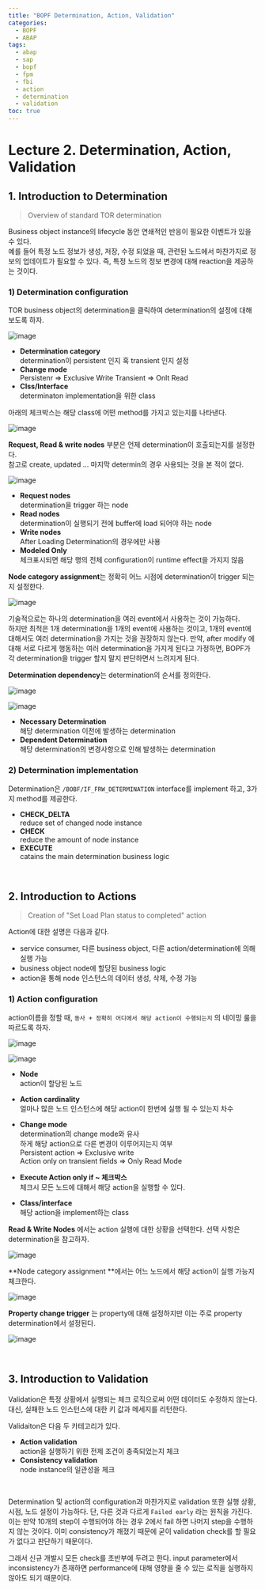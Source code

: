 ```yaml
---
title: "BOPF Determination, Action, Validation"
categories: 
  - BOPF
  - ABAP
tags:
  - abap
  - sap
  - bopf	
  - fpm
  - fbi
  - action
  - determination
  - validation
toc: true
---
```


# Lecture 2. Determination, Action, Validation

## 1. Introduction to Determination 

> Overview of standard TOR determination

Business object instance의 lifecycle 동안 연쇄적인 반응이 필요한 이벤트가 있을 수 있다.<br> 예를 들어 특정 노드 정보가 생성, 저장, 수정 되었을 때, 관련된 노드에서 마찬가지로 정보의 업데이트가 필요할 수 있다. 즉, 특정 노드의 정보 변경에 대해 reaction을 제공하는 것이다. 



### 1) Determination configuration

TOR business object의 determination을 클릭하여 determination의 설정에 대해 보도록 하자. 

![image](https://user-images.githubusercontent.com/58674365/120603816-5f187700-c487-11eb-91a0-8acc34279718.png)

- **Determination category** <br>
  determination이 persistent 인지 혹 transient 인지 설정
- **Change mode**<br>
  Persistenr => Exclusive Write
  Transient => Onlt Read
- **Clss/Interface**<br>
  determinaton implementation을 위한 class<br>



아래의 체크박스는 해당 class에 어떤 method를 가지고 있는지를 나타낸다. 

![image](https://user-images.githubusercontent.com/58674365/120603935-7bb4af00-c487-11eb-92e2-dda090b9f6a2.png)<br>

**Request, Read & write nodes** 부분은 언제 determination이 호출되는지를 설정한다. <br>참고로  create, updated ... 마지막 determin의 경우 사용되는 것을 본 적이 없다. 

![image](https://user-images.githubusercontent.com/58674365/120603994-8cfdbb80-c487-11eb-9d66-51d4b9181c5b.png)

- **Request nodes** <br>
  determination을 trigger 하는 node
- **Read nodes** <br>
  determination이 실행되기 전에 buffer에 load 되어야 하는 node
- **Write nodes** <br>
  After Loading Determination의 경우에만 사용
- **Modeled Only** <br>
  체크표시되면 해당 행의 전체 configuration이 runtime effect을 가지지 않음<br>



**Node category assignment**는 정확히 어느 시점에 determination이 trigger 되는지 설정한다. 

![image](https://user-images.githubusercontent.com/58674365/120605737-60e33a00-c489-11eb-97ec-da2bcc9dd862.png)<br>

기술적으로는 하나의 determination을 여러 event에서 사용하는 것이 가능하다. <br>하지만 최적은 1개 determination을 1개의 event에 사용하는 것이고, 1개의 event에 대해서도 여러 determination을 가지는 것을 권장하지 않는다. 만약, after modify 에 대해 서로 다르게 행동하는 여러 determination을 가지게 된다고 가정하면, BOPF가 각 determination을 trigger 할지 말지 판단하면서 느려지게 된다. 



**Determination dependency**는 determination의 순서를 정의한다. 

![image](https://user-images.githubusercontent.com/58674365/120605946-9be56d80-c489-11eb-83e4-e5cdadde92c9.png)

![image](https://user-images.githubusercontent.com/58674365/120605974-a43da880-c489-11eb-9a86-796c4bd904f3.png)

- **Necessary Determination** <br>
  해당 determination 이전에 발생하는 determination
- **Dependent Determination** <br>
  해당 determination의 변경사항으로 인해 발생하는 determination



### 2) Determination implementation

Determination은 `/BOBF/IF_FRW_DETERMINATION` interface를 implement 하고, 3가지 method를 제공한다.

- **CHECK_DELTA**<br>
  reduce set of changed node instance
- **CHECK**<br>
  reduce the amount of node instance
- **EXECUTE**<br>
  catains the main determination business logic

<br>

## 2. Introduction to Actions

> Creation of "Set Load Plan status to completed" action

Action에 대한 설명은 다음과 같다.

-  service consumer, 다른 business object, 다른 action/determination에 의해 실행 가능
- business object node에 할당된 business logic
- action을 통해 node 인스턴스의 데이터 생성, 삭제, 수정 가능



### 1) Action configuration

action이름을 정할 때, `동사 + 정확히 어디에서 해당 action이 수행되는지` 의 네이밍 룰을 따르도록 하자.

![image](https://user-images.githubusercontent.com/58674365/120606078-bddef000-c489-11eb-9c69-cda635551256.png)



![image](https://user-images.githubusercontent.com/58674365/120606132-ce8f6600-c489-11eb-8267-66d062aa651b.png)

- **Node**<br>
  action이 할당된 노드
- **Action cardinality**<br>
  얼마나 많은 노드 인스턴스에 해당 action이 한번에 실행 될 수 있는지 차수
- **Change mode**<br>
  determination의 change mode와 유사<br>하게 해당 action으로 다른 변경이 이루어지는지 여부<br>
  Persistent action => Exclusive write<br>
  Action only on transient fields => Only Read Mode
- **Execute Action only if ~ 체크박스**<br>
  체크시 모든 노드에 대해서 해당 action을 실행할 수 있다.

- **Class/interface**<br>
  해당 action을 implement하는 class<br>



**Read & Write Nodes** 에서는 action 실행에 대한 상황을 선택한다. 선택 사항은 determination을 참고하자.

![image](https://user-images.githubusercontent.com/58674365/120606184-de0eaf00-c489-11eb-9a75-9d4410a71e05.png)



**Node category assignment **에서는 어느 노드에서 해당 action이 실행 가능지 체크한다. 

![image](https://user-images.githubusercontent.com/58674365/120606291-fe3e6e00-c489-11eb-9be2-22e8a3a6d4e8.png)



**Property change trigger** 는 property에 대해 설정하지만 이는 주로 property determination에서 설정된다.

![image](https://user-images.githubusercontent.com/58674365/120606348-11513e00-c48a-11eb-8292-e7e68ceb1c1e.png)

<br>

## 3. Introduction to Validation

Validation은 특정 상황에서 실행되는 체크 로직으로써 어떤 데이터도 수정하지 않는다. <br>
대신, 실패한 노드 인스턴스에 대한 키 값과 메세지를 리턴한다. 



Validaiton은 다음 두 카테고리가 있다.

- **Action validation**<br>
  action을 실행하기 위한 전제 조건이 충족되었는지 체크
- **Consistency validation**<br>
  node instance의 일관성을 체크

<br>

Determination 및 action의 configuration과 마찬가지로 validation 또한 실행 상황, 시점, 노드 설정이 가능하다. 단, 다른 것과 다르게 `Failed early` 라는 원칙을 가진다. 이는 만약 10개의 step이 수행되어야 하는 경우 2에서 fail 하면 나머지 step을 수행하지 않는 것이다. 이미 consistency가 깨졌기 때문에 굳이 validation check를 할 필요가 없다고 판단하기 때문이다. 

그래서 신규 개발시 모든 check를 초반부에 두려고 한다. input parameter에서 inconsistency가 존재하면 performance에 대해 영향을 줄 수 있는 로직을 실행하지 않아도 되기 때문이다. 
